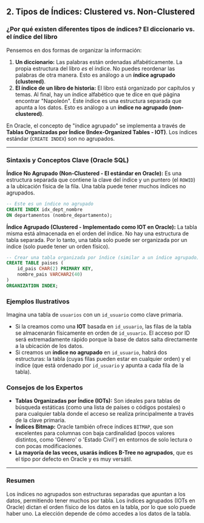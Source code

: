 ## 2. Tipos de Índices: Clustered vs. Non-Clustered

### ¿Por qué existen diferentes tipos de índices? El diccionario vs. el índice del libro

Pensemos en dos formas de organizar la información:

1.  **Un diccionario:** Las palabras están ordenadas alfabéticamente. La propia estructura del libro *es* el índice. No puedes reordenar las palabras de otra manera. Esto es análogo a un **índice agrupado (clustered)**.
2.  **El índice de un libro de historia:** El libro está organizado por capítulos y temas. Al final, hay un índice alfabético que te dice en qué página encontrar "Napoleón". Este índice es una estructura separada que apunta a los datos. Esto es análogo a un **índice no agrupado (non-clustered)**.

En Oracle, el concepto de "índice agrupado" se implementa a través de **Tablas Organizadas por Índice (Index-Organized Tables - IOT)**. Los índices estándar (`CREATE INDEX`) son no agrupados.

---

### Sintaxis y Conceptos Clave (Oracle SQL)

**Índice No Agrupado (Non-Clustered - El estándar en Oracle):**
Es una estructura separada que contiene la clave del índice y un puntero (el `ROWID`) a la ubicación física de la fila. Una tabla puede tener muchos índices no agrupados.
```sql
-- Este es un índice no agrupado
CREATE INDEX idx_dept_nombre
ON departamentos (nombre_departamento);
```

**Índice Agrupado (Clustered - Implementado como IOT en Oracle):**
La tabla misma está almacenada en el orden del índice. No hay una estructura de tabla separada. Por lo tanto, una tabla solo puede ser organizada por un índice (solo puede tener un orden físico).
```sql
-- Crear una tabla organizada por índice (similar a un índice agrupado)
CREATE TABLE paises (
    id_pais CHAR(2) PRIMARY KEY,
    nombre_pais VARCHAR2(40)
)
ORGANIZATION INDEX;
```

### Ejemplos Ilustrativos

Imagina una tabla de `usuarios` con un `id_usuario` como clave primaria.

*   Si la creamos como una **IOT** basada en `id_usuario`, las filas de la tabla se almacenarán físicamente en orden de `id_usuario`. El acceso por ID será extremadamente rápido porque la base de datos salta directamente a la ubicación de los datos.
*   Si creamos un **índice no agrupado** en `id_usuario`, habrá dos estructuras: la tabla (cuyas filas pueden estar en cualquier orden) y el índice (que está ordenado por `id_usuario` y apunta a cada fila de la tabla).

### Consejos de los Expertos

*   **Tablas Organizadas por Índice (IOTs):** Son ideales para tablas de búsqueda estáticas (como una lista de países o códigos postales) o para cualquier tabla donde el acceso se realiza principalmente a través de la clave primaria.
*   **Índices Bitmap:** Oracle también ofrece índices `BITMAP`, que son excelentes para columnas con baja cardinalidad (pocos valores distintos, como 'Género' o 'Estado Civil') en entornos de solo lectura o con pocas modificaciones.
*   **La mayoría de las veces, usarás índices B-Tree no agrupados**, que es el tipo por defecto en Oracle y es muy versátil.

---

### Resumen

Los índices no agrupados son estructuras separadas que apuntan a los datos, permitiendo tener muchos por tabla. Los índices agrupados (IOTs en Oracle) dictan el orden físico de los datos en la tabla, por lo que solo puede haber uno. La elección depende de cómo accedes a los datos de la tabla.
